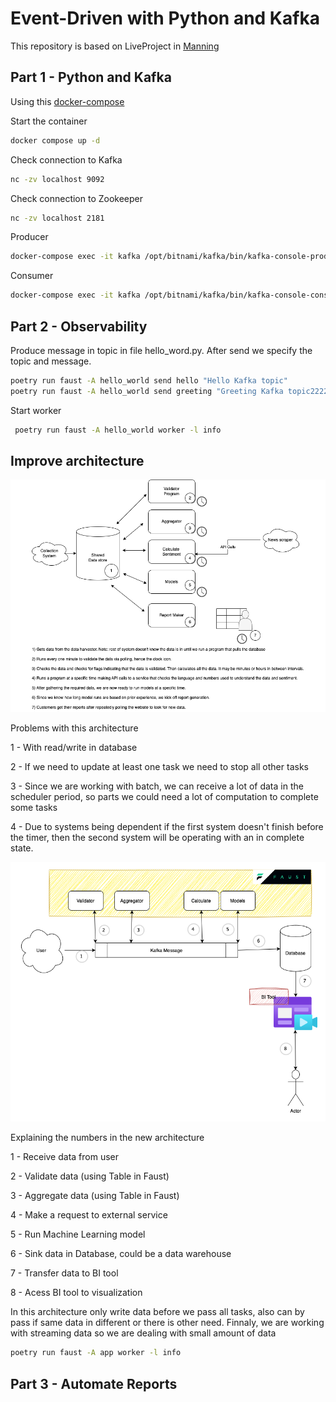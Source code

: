 # Event-Driven with Python and Kafka

This repository is based on LiveProject in [Manning](https://www.manning.com/liveprojectseries/data-pipeline-ser)

## Part 1 - Python and Kafka

Using this [docker-compose](https://github.com/bitnami/containers/blob/e1f4cfea7b1d7666c620242ed61cc20cb32f3b69/bitnami/kafka/docker-compose.yml)

Start the container

```bash
docker compose up -d
```

Check connection to Kafka

```bash
nc -zv localhost 9092
```
Check connection to Zookeeper

```bash
nc -zv localhost 2181
```

Producer

```bash
docker-compose exec -it kafka /opt/bitnami/kafka/bin/kafka-console-producer.sh --bootstrap-server localhost:9092 --producer.config /opt/bitnami/kafka/config/producer.properties --topic test
```

Consumer

```bash
docker-compose exec -it kafka /opt/bitnami/kafka/bin/kafka-console-consumer.sh --bootstrap-server localhost:9092 --topic test
```

## Part 2 - Observability

Produce message in topic in file hello_word.py. After send we specify the topic and message.

```bash
poetry run faust -A hello_world send hello "Hello Kafka topic"   
poetry run faust -A hello_world send greeting "Greeting Kafka topic2222222" 
```

Start worker

```bash
 poetry run faust -A hello_world worker -l info
```

## Improve architecture

![Old architecture](img/old_architecture.png "Old architecture")

Problems with this architecture

1 - With read/write in database 

2 - If we need to update at least one task we need to stop all other tasks

3 - Since we are working with batch, we can receive a lot of data in the scheduler period, so parts we could need a
lot of computation to complete some tasks

4 - Due to systems being dependent if the first system doesn't finish before the timer, then the second system will be operating with an in complete state.


![New architecture](img/new_architecture.png "New architecture")

Explaining the numbers in the new architecture

1 - Receive data from user 

2 - Validate data (using Table in Faust)

3 - Aggregate data (using Table in Faust)

4 - Make a request to external service

5 - Run Machine Learning model

6 - Sink data in Database, could be a data warehouse

7 - Transfer data to BI tool

8 - Acess BI tool to visualization 

In this architecture only write data before we pass all tasks, also can by pass if same data in different
or there is other need. Finnaly, we are working with streaming data so we are dealing with small amount of data

```bash
poetry run faust -A app worker -l info
```


## Part 3 - Automate Reports